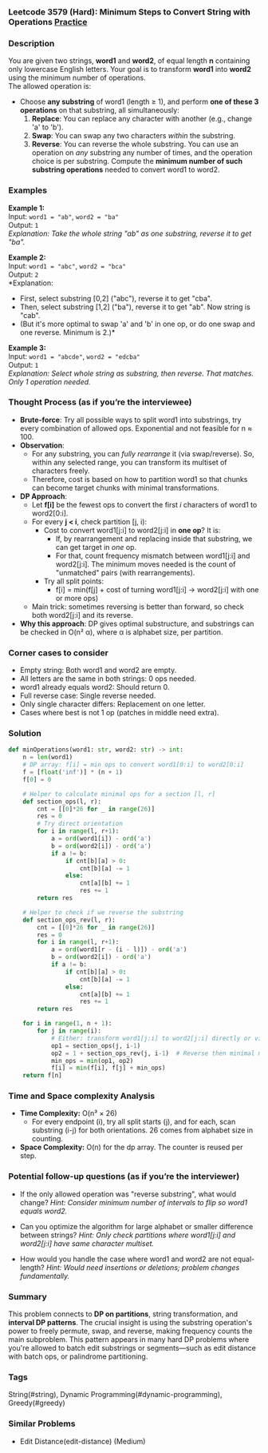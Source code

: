 ### Leetcode 3579 (Hard): Minimum Steps to Convert String with Operations [Practice](https://leetcode.com/problems/minimum-steps-to-convert-string-with-operations)

### Description  
You are given two strings, **word1** and **word2**, of equal length **n** containing only lowercase English letters. Your goal is to transform **word1** into **word2** using the minimum number of operations.  
The allowed operation is:  
- Choose **any substring** of word1 (length ≥ 1), and perform **one of these 3 operations** on that substring, all simultaneously:
    1. **Replace**: You can replace any character with another (e.g., change 'a' to 'b').
    2. **Swap**: You can swap any two characters *within* the substring.
    3. **Reverse**: You can reverse the whole substring.
You can use an operation on *any* substring any number of times, and the operation choice is per substring. Compute the **minimum number of such substring operations** needed to convert word1 to word2.

### Examples  

**Example 1:**  
Input: `word1 = "ab"`, `word2 = "ba"`  
Output: `1`  
*Explanation: Take the whole string "ab" as one substring, reverse it to get "ba".*

**Example 2:**  
Input: `word1 = "abc"`, `word2 = "bca"`  
Output: `2`  
*Explanation:  
- First, select substring [0,2] ("abc"), reverse it to get "cba".  
- Then, select substring [1,2] ("ba"), reverse it to get "ab". Now string is "cab".  
- (But it's more optimal to swap 'a' and 'b' in one op, or do one swap and one reverse. Minimum is 2.)*

**Example 3:**  
Input: `word1 = "abcde"`, `word2 = "edcba"`  
Output: `1`  
*Explanation: Select whole string as substring, then reverse. That matches. Only 1 operation needed.*

### Thought Process (as if you’re the interviewee)  
- **Brute-force**: Try all possible ways to split word1 into substrings, try every combination of allowed ops. Exponential and not feasible for n ≈ 100.
- **Observation**:  
    - For any substring, you can *fully rearrange* it (via swap/reverse). So, within any selected range, you can transform its multiset of characters freely.
    - Therefore, cost is based on how to partition word1 so that chunks can become target chunks with minimal transformations.
- **DP Approach**:  
    - Let **f[i]** be the fewest ops to convert the first *i* characters of word1 to word2[0:i].
    - For every **j < i**, check partition [j, i):
        - Cost to convert word1[j:i] to word2[j:i] in **one op**? It is:
            - If, by rearrangement and replacing inside that substring, we can get target in *one* op.
            - For that, count frequency mismatch between word1[j:i] and word2[j:i]. The minimum moves needed is the count of "unmatched" pairs (with rearrangements).
        - Try all split points:
            - f[i] = min(f[j] + cost of turning word1[j:i] → word2[j:i] with one or more ops)
    - Main trick: sometimes reversing is better than forward, so check both word2[j:i] and its reverse.
- **Why this approach**: DP gives optimal substructure, and substrings can be checked in O(n² α), where α is alphabet size, per partition.

### Corner cases to consider  
- Empty string: Both word1 and word2 are empty.
- All letters are the same in both strings: 0 ops needed.
- word1 already equals word2: Should return 0.
- Full reverse case: Single reverse needed.
- Only single character differs: Replacement on one letter.
- Cases where best is not 1 op (patches in middle need extra).

### Solution

```python
def minOperations(word1: str, word2: str) -> int:
    n = len(word1)
    # DP array: f[i] = min ops to convert word1[0:i] to word2[0:i]
    f = [float('inf')] * (n + 1)
    f[0] = 0

    # Helper to calculate minimal ops for a section [l, r]
    def section_ops(l, r):
        cnt = [[0]*26 for _ in range(26)]
        res = 0
        # Try direct orientation
        for i in range(l, r+1):
            a = ord(word1[i]) - ord('a')
            b = ord(word2[i]) - ord('a')
            if a != b:
                if cnt[b][a] > 0:
                    cnt[b][a] -= 1
                else:
                    cnt[a][b] += 1
                    res += 1
        return res

    # Helper to check if we reverse the substring
    def section_ops_rev(l, r):
        cnt = [[0]*26 for _ in range(26)]
        res = 0
        for i in range(l, r+1):
            a = ord(word1[r - (i - l)]) - ord('a')
            b = ord(word2[i]) - ord('a')
            if a != b:
                if cnt[b][a] > 0:
                    cnt[b][a] -= 1
                else:
                    cnt[a][b] += 1
                    res += 1
        return res

    for i in range(1, n + 1):
        for j in range(i):
            # Either: transform word1[j:i] to word2[j:i] directly or via reverse
            op1 = section_ops(j, i-1)
            op2 = 1 + section_ops_rev(j, i-1)  # Reverse then minimal moves
            min_ops = min(op1, op2)
            f[i] = min(f[i], f[j] + min_ops)
    return f[n]
```

### Time and Space complexity Analysis  

- **Time Complexity:** O(n³ × 26)  
    - For every endpoint (i), try all split starts (j), and for each, scan substring (i-j) for both orientations. 26 comes from alphabet size in counting.
- **Space Complexity:** O(n) for the dp array. The counter is reused per step.

### Potential follow-up questions (as if you’re the interviewer)  

- If the only allowed operation was "reverse substring", what would change?
  *Hint: Consider minimum number of intervals to flip so word1 equals word2.*

- Can you optimize the algorithm for large alphabet or smaller difference between strings?
  *Hint: Only check partitions where word1[j:i] and word2[j:i] have same character multiset.*

- How would you handle the case where word1 and word2 are not equal-length?
  *Hint: Would need insertions or deletions; problem changes fundamentally.*

### Summary
This problem connects to **DP on partitions**, string transformation, and **interval DP patterns**. The crucial insight is using the substring operation's power to freely permute, swap, and reverse, making frequency counts the main subproblem. This pattern appears in many hard DP problems where you're allowed to batch edit substrings or segments—such as edit distance with batch ops, or palindrome partitioning.

### Tags
String(#string), Dynamic Programming(#dynamic-programming), Greedy(#greedy)

### Similar Problems
- Edit Distance(edit-distance) (Medium)
